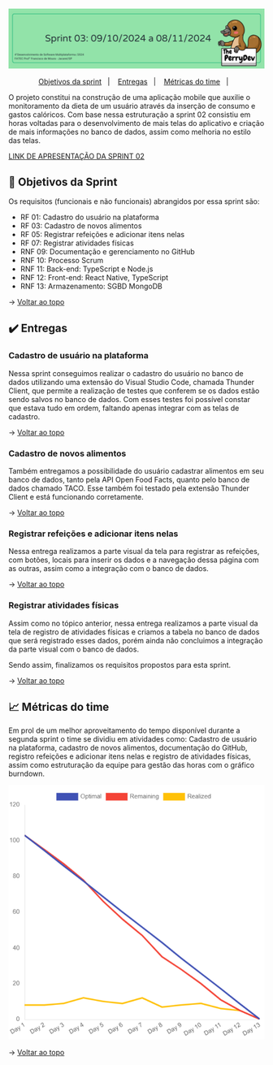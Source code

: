 <br id="topo">

<p align="center"> <img src="images/4.png" /></p>

<p align="center">
    <a href="#objetivos">Objetivos da sprint</a> &nbsp |&nbsp &nbsp
    <a href="#entregas">Entregas</a> &nbsp |&nbsp &nbsp
    <a href="#metricas">Métricas do time</a> &nbsp |&nbsp &nbsp
</p>

O projeto constitui na construção de uma aplicação mobile que auxilie o monitoramento da dieta de um usuário através da inserção de consumo e gastos calóricos. Com base nessa estruturação a sprint 02 consistiu em horas voltadas para o desenvolvimento de mais telas do aplicativo e criação de mais informações no banco de dados, assim como melhoria no estilo das telas.

[LINK DE APRESENTAÇÃO DA SPRINT 02](https://youtu.be/mZhYl-Wf9Bk)

<span id="objetivos">

## :dart: Objetivos da Sprint
Os requisitos (funcionais e não funcionais) abrangidos por essa sprint são:
- RF 01: Cadastro do usuário na plataforma
- RF 03: Cadastro de novos alimentos
- RF 05: Registrar refeições e adicionar itens nelas
- RF 07: Registrar atividades físicas
- RNF 09: Documentação e gerenciamento no GitHub
- RNF 10: Processo Scrum
- RNF 11: Back-end: TypeScript e Node.js
- RNF 12: Front-end: React Native, TypeScript
- RNF 13: Armazenamento: SGBD MongoDB


→ [Voltar ao topo](#topo)


<span id="entregas">
        
## :heavy_check_mark: Entregas

### Cadastro de usuário na plataforma

Nessa sprint conseguimos realizar o cadastro do usuário no banco de dados utilizando uma extensão do Visual Studio Code, chamada Thunder Client, que permite a realização de testes que conferem se os dados estão sendo salvos no banco de dados. Com esses testes foi possível constar que estava tudo em ordem, faltando apenas integrar com as telas de cadastro.

→ [Voltar ao topo](#topo)


### Cadastro de novos alimentos

Também entregamos a possibilidade do usuário cadastrar alimentos em seu banco de dados, tanto pela API Open Food Facts, quanto pelo banco de dados chamado TACO. Esse também foi testado pela extensão Thunder Client e está funcionando corretamente.

→ [Voltar ao topo](#topo)


### Registrar refeições e adicionar itens nelas

Nessa entrega realizamos a parte visual da tela para registrar as refeições, com botões, locais para inserir os dados e a navegação dessa página com as outras, assim como a integração com o banco de dados.

→ [Voltar ao topo](#topo)


### Registrar atividades físicas

Assim como no tópico anterior, nessa entrega realizamos a parte visual da tela de registro de atividades físicas e criamos a tabela no banco de dados que será registrado esses dados, porém ainda não concluimos a integração da parte visual com o banco de dados.


Sendo assim, finalizamos os requisitos propostos para esta sprint.

→ [Voltar ao topo](#topo)


 <span id="metricas">
     
## :chart_with_upwards_trend: Métricas do time
Em prol de um melhor aproveitamento do tempo disponível durante a segunda sprint o time se dividiu em atividades como: Cadastro de usuário na plataforma, cadastro de novos alimentos, documentação do GitHub, registro refeições e adicionar itens nelas e registro de atividades físicas, assim como estruturação da equipe para gestão das horas com o gráfico burndown.
    
<p align="center"><img src="images/burndown_sp2.png" /></p>
    


→ [Voltar ao topo](#topo)
